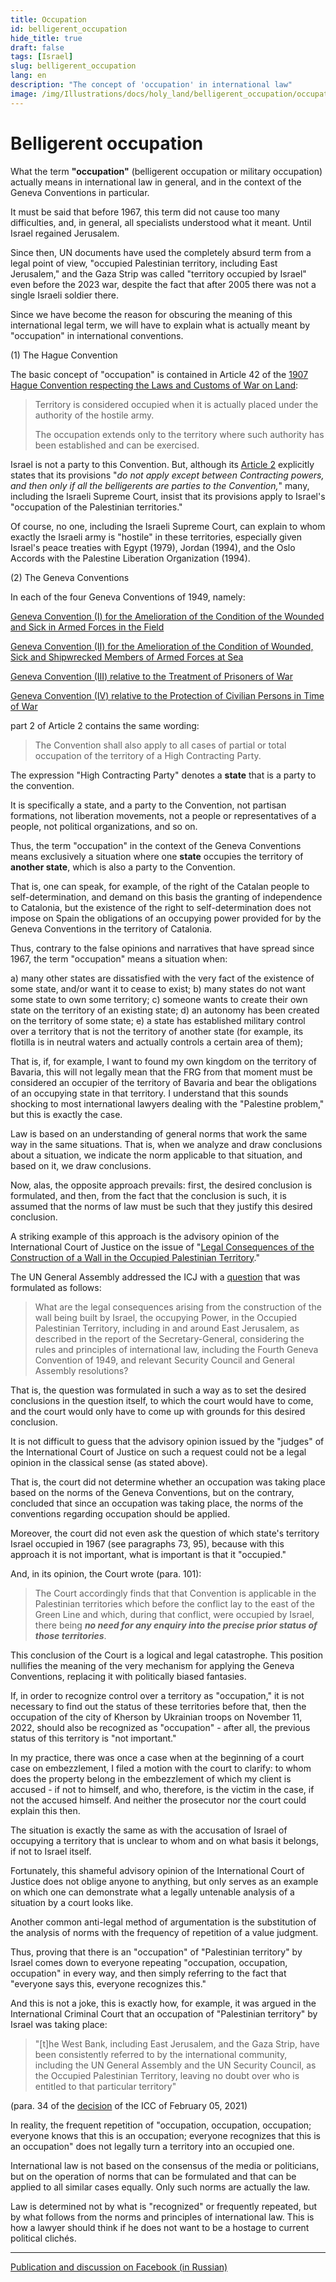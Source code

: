 ```yaml
---
title: Occupation
id: belligerent_occupation
hide_title: true
draft: false
tags: [Israel]
slug: belligerent_occupation
lang: en
description: "The concept of 'occupation' in international law"
image: /img/Illustrations/docs/holy_land/belligerent_occupation/occupation_scales_international_law.png
---
```


# Belligerent occupation 

What the term **"occupation"** (belligerent occupation or military occupation) actually means in international law in general, and in the context of the Geneva Conventions in particular.

It must be said that before 1967, this term did not cause too many difficulties, and, in general, all specialists understood what it meant. Until Israel regained Jerusalem.

Since then, UN documents have used the completely absurd term from a legal point of view, "occupied Palestinian territory, including East Jerusalem," and the Gaza Strip was called "territory occupied by Israel" even before the 2023 war, despite the fact that after 2005 there was not a single Israeli soldier there.

Since we have become the reason for obscuring the meaning of this international legal term, we will have to explain what is actually meant by "occupation" in international conventions.

(1) The Hague Convention

The basic concept of "occupation" is contained in Article 42 of the [1907 Hague Convention respecting the Laws and Customs of War on Land](https://ihl-databases.icrc.org/en/ihl-treaties/hague-conv-iv-1907):

> Territory is considered occupied when it is actually placed under the authority of the hostile army.
>
> The occupation extends only to the territory where such authority has been established and can be exercised.

Israel is not a party to this Convention. But, although its [Article 2](https://ihl-databases.icrc.org/en/ihl-treaties/hague-conv-iv-1907/article-2) explicitly states that its provisions "*do not apply except between Contracting powers, and then only if all the belligerents are parties to the Convention,*" many, including the Israeli Supreme Court, insist that its provisions apply to Israel's "occupation of the Palestinian territories."

Of course, no one, including the Israeli Supreme Court, can explain to whom exactly the Israeli army is "hostile" in these territories, especially given Israel's peace treaties with Egypt (1979), Jordan (1994), and the Oslo Accords with the Palestine Liberation Organization (1994).

(2) The Geneva Conventions

In each of the four Geneva Conventions of 1949, namely:

[Geneva Convention (I) for the Amelioration of the Condition of the Wounded and Sick in Armed Forces in the Field](https://ihl-databases.icrc.org/en/ihl-treaties/gci-1949)

[Geneva Convention (II) for the Amelioration of the Condition of Wounded, Sick and Shipwrecked Members of Armed Forces at Sea](https://ihl-databases.icrc.org/en/ihl-treaties/gcii-1949)

[Geneva Convention (III) relative to the Treatment of Prisoners of War](https://ihl-databases.icrc.org/en/ihl-treaties/gciii-1949)

[Geneva Convention (IV) relative to the Protection of Civilian Persons in Time of War](https://ihl-databases.icrc.org/en/ihl-treaties/gciv-1949)

part 2 of Article 2 contains the same wording:

> The Convention shall also apply to all cases of partial or total occupation of the territory of a High Contracting Party.

The expression "High Contracting Party" denotes a **state** that is a party to the convention.

It is specifically a state, and a party to the Convention, not partisan formations, not liberation movements, not a people or representatives of a people, not political organizations, and so on.

Thus, the term "occupation" in the context of the Geneva Conventions means exclusively a situation where one **state** occupies the territory of **another state**, which is also a party to the Convention.

That is, one can speak, for example, of the right of the Catalan people to self-determination, and demand on this basis the granting of independence to Catalonia, but the existence of the right to self-determination does not impose on Spain the obligations of an occupying power provided for by the Geneva Conventions in the territory of Catalonia.

Thus, contrary to the false opinions and narratives that have spread since 1967, the term "occupation" means a situation when:

a) many other states are dissatisfied with the very fact of the existence of some state, and/or want it to cease to exist;
b) many states do not want some state to own some territory;
c) someone wants to create their own state on the territory of an existing state;
d) an autonomy has been created on the territory of some state;
e) a state has established military control over a territory that is not the territory of another state (for example, its flotilla is in neutral waters and actually controls a certain area of them);

That is, if, for example, I want to found my own kingdom on the territory of Bavaria, this will not legally mean that the FRG from that moment must be considered an occupier of the territory of Bavaria and bear the obligations of an occupying state in that territory. I understand that this sounds shocking to most international lawyers dealing with the "Palestine problem," but this is exactly the case.

Law is based on an understanding of general norms that work the same way in the same situations. That is, when we analyze and draw conclusions about a situation, we indicate the norm applicable to that situation, and based on it, we draw conclusions.

Now, alas, the opposite approach prevails: first, the desired conclusion is formulated, and then, from the fact that the conclusion is such, it is assumed that the norms of law must be such that they justify this desired conclusion.

A striking example of this approach is the advisory opinion of the International Court of Justice on the issue of "[Legal Consequences of the Construction of a Wall in the Occupied Palestinian Territory](https://www.icj-cij.org/case/131)."

The UN General Assembly addressed the ICJ with a [question](https://www.icj-cij.org/sites/default/files/case-related/131/1497.pdf) that was formulated as follows:

> What are the legal consequences arising from the construction of the wall being built by Israel, the occupying Power, in the Occupied Palestinian Territory, including in and around East Jerusalem, as described in the report of the Secretary-General, considering the rules and principles of international law, including the Fourth Geneva Convention of 1949, and relevant Security Council and General Assembly resolutions?

That is, the question was formulated in such a way as to set the desired conclusions in the question itself, to which the court would have to come, and the court would only have to come up with grounds for this desired conclusion.

It is not difficult to guess that the advisory opinion issued by the "judges" of the International Court of Justice on such a request could not be a legal opinion in the classical sense (as stated above).

That is, the court did not determine whether an occupation was taking place based on the norms of the Geneva Conventions, but on the contrary, concluded that since an occupation was taking place, the norms of the conventions regarding occupation should be applied.

Moreover, the court did not even ask the question of which state's territory Israel occupied in 1967 (see paragraphs 73, 95), because with this approach it is not important, what is important is that it "occupied."

And, in its opinion, the Court wrote (para. 101):

> The Court accordingly finds that that Convention is applicable in the Palestinian territories which before the conflict lay to the east of the Green Line and which, during that conflict, were occupied by Israel, there being ***no need for any enquiry into the precise prior status of those territories***.

This conclusion of the Court is a logical and legal catastrophe. This position nullifies the meaning of the very mechanism for applying the Geneva Conventions, replacing it with politically biased fantasies.

If, in order to recognize control over a territory as "occupation," it is not necessary to find out the status of these territories before that, then the occupation of the city of Kherson by Ukrainian troops on November 11, 2022, should also be recognized as "occupation" - after all, the previous status of this territory is "not important."

In my practice, there was once a case when at the beginning of a court case on embezzlement, I filed a motion with the court to clarify: to whom does the property belong in the embezzlement of which my client is accused - if not to himself, and who, therefore, is the victim in the case, if not the accused himself. And neither the prosecutor nor the court could explain this then.

The situation is exactly the same as with the accusation of Israel of occupying a territory that is unclear to whom and on what basis it belongs, if not to Israel itself.

Fortunately, this shameful advisory opinion of the International Court of Justice does not oblige anyone to anything, but only serves as an example on which one can demonstrate what a legally untenable analysis of a situation by a court looks like.

Another common anti-legal method of argumentation is the substitution of the analysis of norms with the frequency of repetition of a value judgment.

Thus, proving that there is an "occupation" of "Palestinian territory" by Israel comes down to everyone repeating "occupation, occupation, occupation" in every way, and then simply referring to the fact that "everyone says this, everyone recognizes this."

And this is not a joke, this is exactly how, for example, it was argued in the International Criminal Court that an occupation of "Palestinian territory" by Israel was taking place:

> "\[t\]he West Bank, including East Jerusalem, and the Gaza Strip, have been consistently referred to by the international community, including the UN General Assembly and the UN Security Council, as the Occupied Palestinian Territory, leaving no doubt over who is entitled to that particular territory"

(para. 34 of the [decision](https://www.icc-cpi.int/sites/default/files/CourtRecords/CR2021_01165.PDF) of the ICC of February 05, 2021)

In reality, the frequent repetition of "occupation, occupation, occupation; everyone knows that this is an occupation; everyone recognizes that this is an occupation" does not legally turn a territory into an occupied one.

International law is not based on the consensus of the media or politicians, but on the operation of norms that can be formulated and that can be applied to all similar cases equally. Only such norms are actually the law.

Law is determined not by what is "recognized" or frequently repeated, but by what follows from the norms and principles of international law. This is how a lawyer should think if he does not want to be a hostage to current political clichés.

---

[Publication and discussion on Facebook (in Russian)](https://www.facebook.com/viktor.ageyev/posts/pfbid0RitsZoAFWb63rdr3khRXFQZ289UgDyUttdKL4GsjGVvdSoxWMLQj2XRQeZSZMmsrl)


